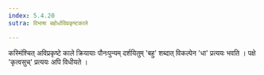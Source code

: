 ```yaml
---
index: 5.4.20
sutra: विभाषा बहोर्धाविप्रकृष्टकाले

---
```

कस्मिंश्चित् अविप्रकृष्टे काले क्रियायाः पौनःपुन्यम् दर्शयितुम् 'बहु' शब्दात् विकल्पेन 'धा' प्रत्ययः भवति । पक्षे 'कृत्वसुच्' प्रत्ययः अपि विधीयते । 
